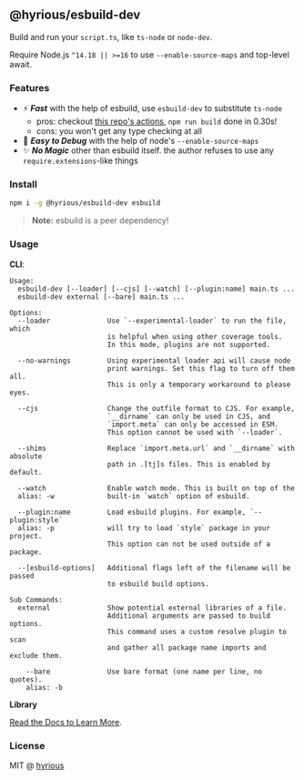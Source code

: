 ## @hyrious/esbuild-dev

Build and run your `script.ts`, like `ts-node` or `node-dev`.

Require Node.js `^14.18 || >=16` to use `--enable-source-maps` and top-level await.

### Features

- ⚡ **_Fast_** with the help of esbuild, use `esbuild-dev` to substitute `ts-node`
  - pros: checkout [this repo's actions](https://github.com/hyrious/esbuild-dev/actions),
    `npm run build` done in 0.30s!
  - cons: you won't get any type checking at all
- 🐛 **_Easy to Debug_** with the help of node's `--enable-source-maps`
- ✨ **_No Magic_** other than esbuild itself. the author refuses to use any `require.extensions`-like things

### Install

```bash
npm i -g @hyrious/esbuild-dev esbuild
```

> **Note:** esbuild is a peer dependency!

### Usage

**CLI**:

```
Usage:
  esbuild-dev [--loader] [--cjs] [--watch] [--plugin:name] main.ts ...
  esbuild-dev external [--bare] main.ts ...

Options:
  --loader              Use `--experimental-loader` to run the file, which
                        is helpful when using other coverage tools.
                        In this mode, plugins are not supported.

  --no-warnings         Using experimental loader api will cause node
                        print warnings. Set this flag to turn off them all.
                        This is only a temporary workaround to please eyes.

  --cjs                 Change the outfile format to CJS. For example,
                        `__dirname` can only be used in CJS, and
                        `import.meta` can only be accessed in ESM.
                        This option cannot be used with `--loader`.

  --shims               Replace `import.meta.url` and `__dirname` with absolute
                        path in .[tj]s files. This is enabled by default.

  --watch               Enable watch mode. This is built on top of the
  alias: -w             built-in `watch` option of esbuild.

  --plugin:name         Load esbuild plugins. For example, `--plugin:style`
  alias: -p             will try to load `style` package in your project.
                        This option can not be used outside of a package.

  --[esbuild-options]   Additional flags left of the filename will be passed
                        to esbuild build options.

Sub Commands:
  external              Show potential external libraries of a file.
                        Additional arguments are passed to build options.
                        This command uses a custom resolve plugin to scan
                        and gather all package name imports and exclude them.

    --bare              Use bare format (one name per line, no quotes).
    alias: -b
```

**Library**

[Read the Docs to Learn More](https://hyrious.me/esbuild-dev).

### License

MIT @ [hyrious](https://github.com/hyrious)
